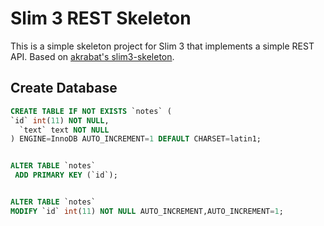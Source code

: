 # Slim 3 REST Skeleton

This is a simple skeleton project for Slim 3 that implements a simple REST API.
Based on [akrabat's slim3-skeleton](https://github.com/akrabat/slim3-skeleton).

## Create Database

```sql
CREATE TABLE IF NOT EXISTS `notes` (
`id` int(11) NOT NULL,
  `text` text NOT NULL
) ENGINE=InnoDB AUTO_INCREMENT=1 DEFAULT CHARSET=latin1;


ALTER TABLE `notes`
 ADD PRIMARY KEY (`id`);


ALTER TABLE `notes`
MODIFY `id` int(11) NOT NULL AUTO_INCREMENT,AUTO_INCREMENT=1;
```

